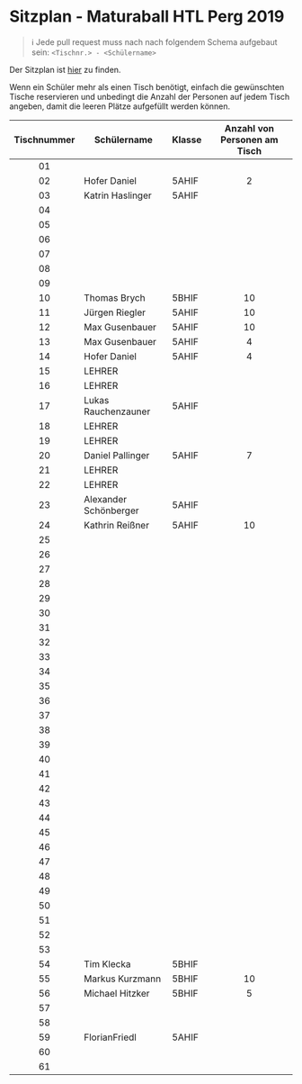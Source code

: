 # Sitzplan - Maturaball HTL Perg 2019

>:information_source: Jede pull request muss nach nach folgendem Schema aufgebaut sein: `<Tischnr.> - <Schülername>`

Der Sitzplan ist [hier](./seating-plan.pdf) zu finden.

Wenn ein Schüler mehr als einen Tisch benötigt, einfach die gewünschten Tische reservieren und unbedingt die Anzahl der Personen auf jedem Tisch angeben, damit die leeren Plätze aufgefüllt werden können.

|  Tischnummer |  Schülername          | Klasse | Anzahl von Personen am Tisch |
|:------------:| --------------------- | ------ |:----------------------------:|
|      01      |                       |        |                              |
|      02      | Hofer Daniel          | 5AHIF  | 2                            |
|      03      | Katrin Haslinger      | 5AHIF  |                              |
|      04      |                       |        |                              |
|      05      |                       |        |                              |
|      06      |                       |        |                              |
|      07      |                       |        |                              |
|      08      |                       |        |                              |
|      09      |                       |        |                              |
|      10      | Thomas Brych          | 5BHIF  | 10                           |
|      11      | Jürgen Riegler        | 5AHIF  | 10                           |
|      12      | Max Gusenbauer        | 5AHIF  | 10                           |
|      13      | Max Gusenbauer        | 5AHIF  | 4                            |
|      14      | Hofer Daniel          | 5AHIF  | 4                            |
|      15      | LEHRER                |        |                              |
|      16      | LEHRER                |        |                              |
|      17      | Lukas Rauchenzauner   | 5AHIF  |                              |
|      18      | LEHRER                |        |                              |
|      19      | LEHRER                |        |                              |
|      20      | Daniel Pallinger      | 5AHIF  | 7                            |
|      21      | LEHRER                |        |                              |
|      22      | LEHRER                |        |                              |
|      23      | Alexander Schönberger | 5AHIF  |                              |
|      24      | Kathrin Reißner       | 5AHIF  | 10                           |
|      25      |                       |        |                              |
|      26      |                       |        |                              |
|      27      |                       |        |                              |
|      28      |                       |        |                              |
|      29      |                       |        |                              |
|      30      |                       |        |                              |
|      31      |                       |        |                              |
|      32      |                       |        |                              |
|      33      |                       |        |                              |
|      34      |                       |        |                              |
|      35      |                       |        |                              |
|      36      |                       |        |                              |
|      37      |                       |        |                              |
|      38      |                       |        |                              |
|      39      |                       |        |                              |
|      40      |                       |        |                              |
|      41      |                       |        |                              |
|      42      |                       |        |                              |
|      43      |                       |        |                              |
|      44      |                       |        |                              |
|      45      |                       |        |                              |
|      46      |                       |        |                              |
|      47      |                       |        |                              |
|      48      |                       |        |                              |
|      49      |                       |        |                              |
|      50      |                       |        |                              |
|      51      |                       |        |                              |
|      52      |                       |        |                              |
|      53      |                       |        |                              |
|      54      | Tim Klecka            | 5BHIF  |                              |
|      55      | Markus Kurzmann       | 5BHIF  | 10                           |
|      56      | Michael Hitzker       | 5BHIF  | 5                            |
|      57      |                       |        |                              |
|      58      |                       |        |                              |
|      59      | FlorianFriedl         | 5AHIF  |                              |
|      60      |                       |        |                              |
|      61      |                       |        |                              |
         
